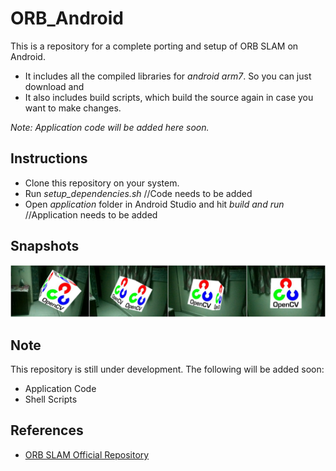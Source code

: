 # ORB_Android

This is a repository for a complete porting and setup of ORB SLAM on Android. 

 - It includes all the compiled libraries for *android arm7*. So you can just download and 
 - It also includes build scripts, which build the source again in case you want to make changes. 

*Note: Application code will be added here soon.*

## Instructions

 - Clone this repository on your system.
 - Run *setup_dependencies.sh* //Code needs to be added
 - Open *application* folder in Android Studio and hit *build and run* //Application needs to be added

## Snapshots

![snapshots](./snapshot.jpg)


## Note

This repository is still under development. The following will be added soon:

 - Application Code
 - Shell Scripts

## References

 - [ORB SLAM Official Repository](https://github.com/raulmur/ORB_SLAM)

